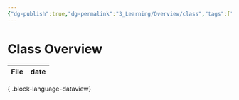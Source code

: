 ```yaml
---
{"dg-publish":true,"dg-permalink":"3_Learning/Overview/class","tags":["class","overview"],"permalink":"/3_Learning/Overview/class/","dgPassFrontmatter":true,"noteIcon":"1"}
---
```


# Class Overview
| File | date |
| ---- | ---- |

{ .block-language-dataview}